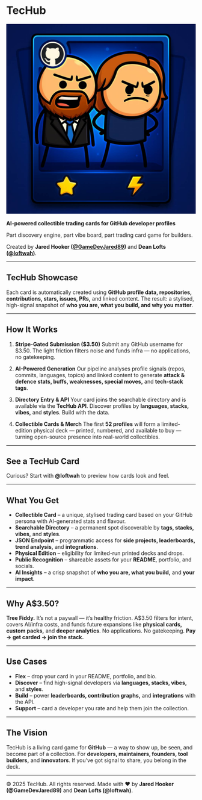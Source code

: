 # TecHub

![TecHub](public/techub-hero.jpg)

**AI-powered collectible trading cards for GitHub developer profiles**

Part discovery engine, part vibe board, part trading card game for builders.

Created by **Jared Hooker ([@GameDevJared89](https://github.com/GameDevJared89))** and **Dean Lofts ([@loftwah](https://github.com/loftwah))**.

---

## TecHub Showcase

Each card is automatically created using **GitHub profile data, repositories, contributions, stars, issues, PRs,** and linked content.
The result: a stylised, high-signal snapshot of **who you are, what you build, and why you matter**.

---

## How It Works

1. **Stripe-Gated Submission ($3.50)**
   Submit any GitHub username for $3.50. The light friction filters noise and funds infra — no applications, no gatekeeping.

2. **AI-Powered Generation**
   Our pipeline analyses profile signals (repos, commits, languages, topics) and linked content to generate **attack & defence stats, buffs, weaknesses, special moves,** and **tech-stack tags**.

3. **Directory Entry & API**
   Your card joins the searchable directory and is available via the **TecHub API**. Discover profiles by **languages, stacks, vibes,** and **styles**. Build with the data.

4. **Collectible Cards & Merch**
   The first **52 profiles** will form a limited-edition physical deck — printed, numbered, and available to buy — turning open-source presence into real-world collectibles.

---

## See a TecHub Card

Curious? Start with **@loftwah** to preview how cards look and feel.

---

## What You Get

- **Collectible Card** – a unique, stylised trading card based on your GitHub persona with AI-generated stats and flavour.
- **Searchable Directory** – a permanent spot discoverable by **tags, stacks, vibes,** and **styles**.
- **JSON Endpoint** – programmatic access for **side projects, leaderboards, trend analysis,** and **integrations**.
- **Physical Edition** – eligibility for limited-run printed decks and drops.
- **Public Recognition** – shareable assets for your **README**, portfolio, and socials.
- **AI Insights** – a crisp snapshot of **who you are, what you build,** and **your impact**.

---

## Why A$3.50?

**Tree Fiddy.** It’s not a paywall — it’s healthy friction.
A$3.50 filters for intent, covers AI/infra costs, and funds future expansions like **physical cards, custom packs,** and **deeper analytics**.
No applications. No gatekeeping. **Pay → get carded → join the stack.**

---

## Use Cases

- **Flex** – drop your card in your README, portfolio, and bio.
- **Discover** – find high-signal developers via **languages, stacks, vibes,** and **styles**.
- **Build** – power **leaderboards, contribution graphs,** and **integrations** with the API.
- **Support** – card a developer you rate and help them join the collection.

---

## The Vision

TecHub is a living card game for **GitHub** — a way to show up, be seen, and become part of a collection.
For **developers, maintainers, founders, tool builders,** and **innovators**. If you’ve got signal to share, you belong in the deck.

---

© 2025 TecHub. All rights reserved.
Made with ❤️ by **Jared Hooker (@GameDevJared89)** and **Dean Lofts (@loftwah)**.

